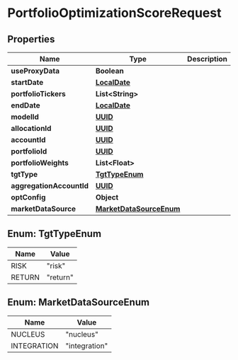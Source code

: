 
# PortfolioOptimizationScoreRequest

## Properties
Name | Type | Description | Notes
------------ | ------------- | ------------- | -------------
**useProxyData** | **Boolean** |  |  [optional]
**startDate** | [**LocalDate**](LocalDate.md) |  |  [optional]
**portfolioTickers** | **List&lt;String&gt;** |  |  [optional]
**endDate** | [**LocalDate**](LocalDate.md) |  |  [optional]
**modelId** | [**UUID**](UUID.md) |  |  [optional]
**allocationId** | [**UUID**](UUID.md) |  |  [optional]
**accountId** | [**UUID**](UUID.md) |  |  [optional]
**portfolioId** | [**UUID**](UUID.md) |  |  [optional]
**portfolioWeights** | **List&lt;Float&gt;** |  |  [optional]
**tgtType** | [**TgtTypeEnum**](#TgtTypeEnum) |  |  [optional]
**aggregationAccountId** | [**UUID**](UUID.md) |  |  [optional]
**optConfig** | **Object** |  |  [optional]
**marketDataSource** | [**MarketDataSourceEnum**](#MarketDataSourceEnum) |  |  [optional]


<a name="TgtTypeEnum"></a>
## Enum: TgtTypeEnum
Name | Value
---- | -----
RISK | &quot;risk&quot;
RETURN | &quot;return&quot;


<a name="MarketDataSourceEnum"></a>
## Enum: MarketDataSourceEnum
Name | Value
---- | -----
NUCLEUS | &quot;nucleus&quot;
INTEGRATION | &quot;integration&quot;



